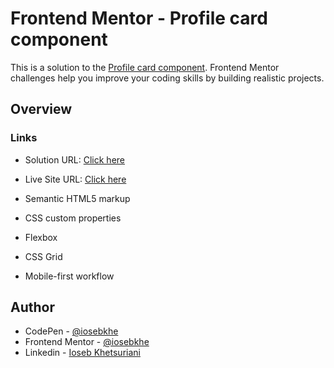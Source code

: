 # Frontend Mentor - Profile card component

This is a solution to the [Profile card component](https://www.frontendmentor.io/challenges/profile-card-component-cfArpWshJ). Frontend Mentor challenges help you improve your coding skills by building realistic projects.

## Overview

### Links

- Solution URL: [Click here](https://www.frontendmentor.io/solutions/profile-card-component-jS8pCadVKo)
- Live Site URL: [Click here](https://profilecard-iosebkhe.netlify.app/)

- Semantic HTML5 markup
- CSS custom properties
- Flexbox
- CSS Grid
- Mobile-first workflow

## Author

- CodePen - [@iosebkhe](https://codepen.io/iosebkhe)
- Frontend Mentor - [@iosebkhe](https://www.frontendmentor.io/profile/iosebkhe)
- Linkedin - [Ioseb Khetsuriani](https://www.linkedin.com/in/ioseb-khetsuriani-1831801b5/)

